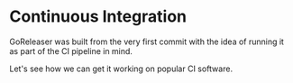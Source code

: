 # Continuous Integration

GoReleaser was built from the very first commit with the idea of
running it as part of the CI pipeline in mind.

Let's see how we can get it working on popular CI software.
